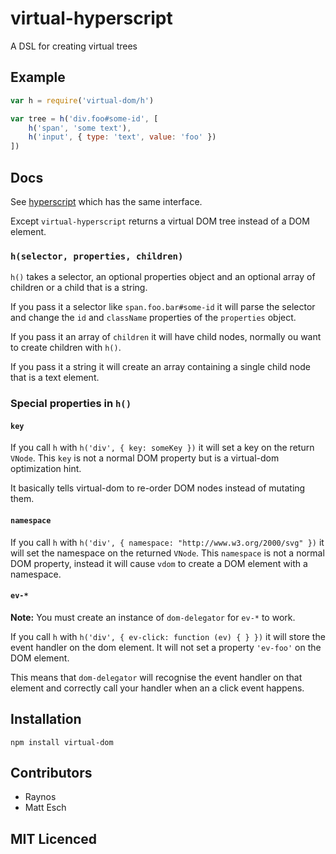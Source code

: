 # virtual-hyperscript

A DSL for creating virtual trees

## Example

```js
var h = require('virtual-dom/h')

var tree = h('div.foo#some-id', [
    h('span', 'some text'),
    h('input', { type: 'text', value: 'foo' })
])
```

## Docs

See [hyperscript](https://github.com/dominictarr/hyperscript) which has the
  same interface.

Except `virtual-hyperscript` returns a virtual DOM tree instead of a DOM
  element.

### `h(selector, properties, children)`

`h()` takes a selector, an optional properties object and an
  optional array of children or a child that is a string.

If you pass it a selector like `span.foo.bar#some-id` it will
  parse the selector and change the `id` and `className`
  properties of the `properties` object.

If you pass it an array of `children` it will have child
  nodes, normally ou want to create children with `h()`.

If you pass it a string it will create an array containing
  a single child node that is a text element.

### Special properties in `h()`

#### `key`

If you call `h` with `h('div', { key: someKey })` it will
  set a key on the return `VNode`. This `key` is not a normal
  DOM property but is a virtual-dom optimization hint.

It basically tells virtual-dom to re-order DOM nodes instead of
  mutating them.

#### `namespace`

If you call `h` with `h('div', { namespace: "http://www.w3.org/2000/svg" })`
  it will set the namespace on the returned `VNode`. This
  `namespace` is not a normal DOM property, instead it will
  cause `vdom` to create a DOM element with a namespace.

#### `ev-*`

**Note:** You must create an instance of `dom-delegator` for `ev-*` to work.

If you call `h` with `h('div', { ev-click: function (ev) { } })` it
  will store the event handler on the dom element. It will not
  set a property `'ev-foo'` on the DOM element.

This means that `dom-delegator` will recognise the event handler
  on that element and correctly call your handler when an a click
  event happens.

## Installation

`npm install virtual-dom`

## Contributors

 - Raynos
 - Matt Esch

## MIT Licenced
